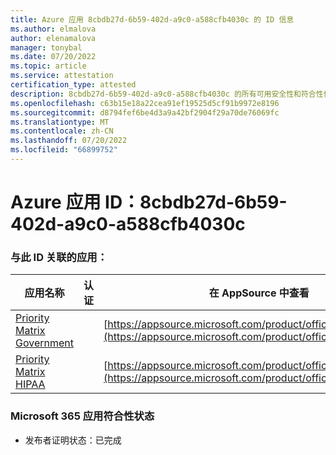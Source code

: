 ```yaml
---
title: Azure 应用 8cbdb27d-6b59-402d-a9c0-a588cfb4030c 的 ID 信息
ms.author: elmalova
author: elenamalova
manager: tonybal
ms.date: 07/20/2022
ms.topic: article
ms.service: attestation
certification_type: attested
description: 8cbdb27d-6b59-402d-a9c0-a588cfb4030c 的所有可用安全性和符合性信息。
ms.openlocfilehash: c63b15e18a22cea91ef19525d5cf91b9972e8196
ms.sourcegitcommit: d8794fef6be4d3a9a42bf2904f29a70de76069fc
ms.translationtype: MT
ms.contentlocale: zh-CN
ms.lasthandoff: 07/20/2022
ms.locfileid: "66899752"
---
```

# <a name="azure-app-id-8cbdb27d-6b59-402d-a9c0-a588cfb4030c"></a>Azure 应用 ID：8cbdb27d-6b59-402d-a9c0-a588cfb4030c


### <a name="apps-associated-with-this-id"></a>与此 ID 关联的应用：
| **应用名称** | **认证** | **在 AppSource 中查看** |
|--------------|---------------|-----------------------|
| [Priority Matrix Government](../forward/WA200004231.md) |  | [https://appsource.microsoft.com/product/office/WA200004231](https://appsource.microsoft.com/product/office/WA200004231) |
| [Priority Matrix HIPAA](../forward/WA200004259.md) |  | [https://appsource.microsoft.com/product/office/WA200004259](https://appsource.microsoft.com/product/office/WA200004259) |

### <a name="microsoft-365-app-compliance-status"></a>Microsoft 365 应用符合性状态
- 发布者证明状态：已完成
